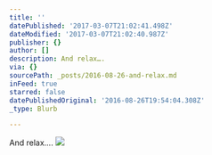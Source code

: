 ```yaml
---
title: ''
datePublished: '2017-03-07T21:02:41.498Z'
dateModified: '2017-03-07T21:02:40.987Z'
publisher: {}
author: []
description: And relax….
via: {}
sourcePath: _posts/2016-08-26-and-relax.md
inFeed: true
starred: false
datePublishedOriginal: '2016-08-26T19:54:04.308Z'
_type: Blurb

---
```

And relax....
![](https://the-grid-user-content.s3-us-west-2.amazonaws.com/89d7a4f7-ad24-4684-8bdc-25b3d46cfd9f.png)
